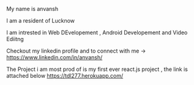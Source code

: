 My name is anvansh

I am a resident of Lucknow

I am intrested in Web DEvelopement , Android Developement and Video Ediitng

Checkout my linkedin profile and to connect with me -> https://www.linkedin.com/in/anvansh/

The Project i am most prod of is my first ever react.js project , the link is attached below
https://tdl277.herokuapp.com/